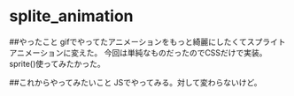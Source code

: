 # splite_animation

##やったこと
gifでやってたアニメーションをもっと綺麗にしたくてスプライトアニメーションに変えた。
今回は単純なものだったのでCSSだけで実装。
sprite()使ってみたかった。

##これからやってみたいこと
JSでやってみる。対して変わらないけど。
